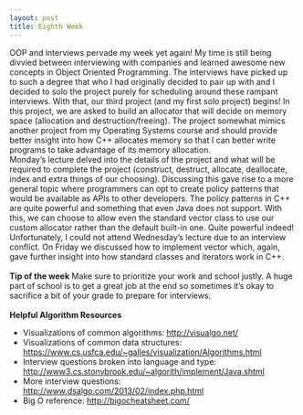 ```yaml
---
layout: post
title: Eighth Week
---
```


OOP and interviews pervade my week yet again! My time is still being divvied between interviewing with companies and learned awesome new concepts in Object Oriented Programming. The interviews have picked up to such a degree that who I had originally decided to pair up with and I decided to solo the project purely for scheduling around these rampant interviews. With that, our third project (and my first solo project) begins! In this project, we are asked to build an allocator that will decide on memory space (allocation and destruction/freeing). The project somewhat mimics another project from my Operating Systems course and should provide better insight into how C++ allocates memory so that I can better write programs to take advantage of its memory allocation.
<br>Monday’s lecture delved into the details of the project and what will be required to complete the project (construct, destruct, allocate, deallocate, index and extra things of our choosing). Discussing this gave rise to a more general topic where programmers can opt to create policy patterns that would be available as APIs to other developers. The policy patterns in C++ are quite powerful and something that even Java does not support. With this, we can choose to allow even the standard vector class to use our custom allocator rather than the default built-in one. Quite powerful indeed! Unfortunately, I could not attend Wednesday’s lecture due to an interview conflict. On Friday we discussed how to implement vector which, again, gave further insight into how standard classes and iterators work in C++. 
<br><br>
<strong>Tip of the week</strong>
Make sure to prioritize your work and school justly. A huge part of school is to get a great job at the end so sometimes it’s okay to sacrifice a bit of your grade to prepare for interviews.
<br><br>
<strong>Helpful Algorithm Resources</strong>
 * Visualizations of common algorithms: http://visualgo.net/ 
 * Visualizations of common data structures: https://www.cs.usfca.edu/~galles/visualization/Algorithms.html 
 * Interview questions broken into language and type: http://www3.cs.stonybrook.edu/~algorith/implement/Java.shtml 
 * More interview questions: http://www.dsalgo.com/2013/02/index.php.html 
 * Big O reference: http://bigocheatsheet.com/ 
